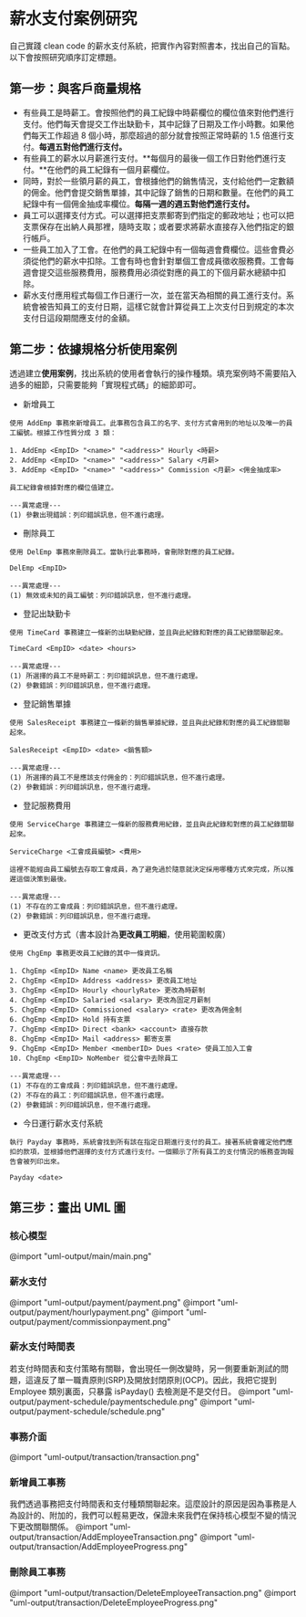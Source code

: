# 薪水支付案例研究
自己實踐 clean code 的薪水支付系統，把實作內容對照書本，找出自己的盲點。以下會按照研究順序訂定標題。

## 第一步：與客戶商量規格
- 有些員工是時薪工。會按照他們的員工紀錄中時薪欄位的欄位值來對他們進行支付。他們每天會提交工作出缺勤卡，其中記錄了日期及工作小時數。如果他們每天工作超過 8 個小時，那麼超過的部分就會按照正常時薪的 1.5 倍進行支付。**每週五對他們進行支付。**
- 有些員工的薪水以月薪進行支付。**每個月的最後一個工作日對他們進行支付。**在他們的員工紀錄有一個月薪欄位。
- 同時，對於一些領月薪的員工，會根據他們的銷售情況，支付給他們一定數額的佣金。他們會提交銷售單據，其中記錄了銷售的日期和數量。在他們的員工紀錄中有一個佣金抽成率欄位。**每隔一週的週五對他們進行支付。**
- 員工可以選擇支付方式。可以選擇把支票郵寄到們指定的郵政地址；也可以把支票保存在出納人員那裡，隨時支取；或者要求將薪水直接存入他們指定的銀行帳戶。
- 一些員工加入了工會。在他們的員工紀錄中有一個每週會費欄位。這些會費必須從他們的薪水中扣除。工會有時也會針對單個工會成員徵收服務費。工會每週會提交這些服務費用，服務費用必須從對應的員工的下個月薪水總額中扣除。
- 薪水支付應用程式每個工作日運行一次，並在當天為相關的員工進行支付。系統會被告知員工的支付日期，這樣它就會計算從員工上次支付日到規定的本次支付日這段期間應支付的金額。

## 第二步：依據規格分析使用案例
透過建立**使用案例**，找出系統的使用者會執行的操作種類。填充案例時不需要陷入過多的細節，只需要能夠「實現程式碼」的細節即可。
- 新增員工
```
使用 AddEmp 事務來新增員工。此事務包含員工的名字、支付方式會用到的地址以及唯一的員工編號。根據工作性質分成 3 類：

1. AddEmp <EmpID> "<name>" "<address>" Hourly <時薪>
2. AddEmp <EmpID> "<name>" "<address>" Salary <月薪>
3. AddEmp <EmpID> "<name>" "<address>" Commission <月薪> <佣金抽成率>

員工紀錄會根據對應的欄位值建立。

---異常處理---
(1) 參數出現錯誤：列印錯誤訊息，但不進行處理。

```
- 刪除員工
```
使用 DelEmp 事務來刪除員工。當執行此事務時，會刪除對應的員工紀錄。

DelEmp <EmpID>

---異常處理---
(1) 無效或未知的員工編號：列印錯誤訊息，但不進行處理。
```
- 登記出缺勤卡
```
使用 TimeCard 事務建立一條新的出缺勤紀錄，並且與此紀錄和對應的員工紀錄關聯起來。

TimeCard <EmpID> <date> <hours>

---異常處理---
(1) 所選擇的員工不是時薪工：列印錯誤訊息，但不進行處理。
(2) 參數錯誤：列印錯誤訊息，但不進行處理。
```
- 登記銷售單據
```
使用 SalesReceipt 事務建立一條新的銷售單據紀錄，並且與此紀錄和對應的員工紀錄關聯起來。

SalesReceipt <EmpID> <date> <銷售額>

---異常處理---
(1) 所選擇的員工不是應該支付佣金的：列印錯誤訊息，但不進行處理。
(2) 參數錯誤：列印錯誤訊息，但不進行處理。
```
- 登記服務費用
```
使用 ServiceCharge 事務建立一條新的服務費用紀錄，並且與此紀錄和對應的員工紀錄關聯起來。

ServiceCharge <工會成員編號> <費用>

這裡不能經由員工編號去存取工會成員，為了避免過於隨意就決定採用哪種方式來完成，所以推遲這個決策到最後。

---異常處理---
(1) 不存在的工會成員：列印錯誤訊息，但不進行處理。
(2) 參數錯誤：列印錯誤訊息，但不進行處理。
```
- 更改支付方式（書本設計為**更改員工明細**，使用範圍較廣）
```
使用 ChgEmp 事務更改員工紀錄的其中一條資訊。

1. ChgEmp <EmpID> Name <name> 更改員工名稱
2. ChgEmp <EmpID> Address <address> 更改員工地址
3. ChgEmp <EmpID> Hourly <hourlyRate> 更改為時薪制
4. ChgEmp <EmpID> Salaried <salary> 更改為固定月薪制
5. ChgEmp <EmpID> Commissioned <salary> <rate> 更改為佣金制
6. ChgEmp <EmpID> Hold 持有支票
7. ChgEmp <EmpID> Direct <bank> <account> 直接存款
8. ChgEmp <EmpID> Mail <address> 郵寄支票
9. ChgEmp <EmpID> Member <memberID> Dues <rate> 使員工加入工會
10. ChgEmp <EmpID> NoMember 從公會中去除員工

---異常處理---
(1) 不存在的工會成員：列印錯誤訊息，但不進行處理。
(2) 不存在的員工：列印錯誤訊息，但不進行處理。
(2) 參數錯誤：列印錯誤訊息，但不進行處理。
```
- 今日運行薪水支付系統
```
執行 Payday 事務時，系統會找到所有該在指定日期進行支付的員工。接著系統會確定他們應扣的款項，並根據他們選擇的支付方式進行支付。一個顯示了所有員工的支付情況的帳務查詢報告會被列印出來。

Payday <date>
```

## 第三步：畫出 UML 圖
### 核心模型
@import "uml-output/main/main.png"

### 薪水支付
@import "uml-output/payment/payment.png"
@import "uml-output/payment/hourlypayment.png"
@import "uml-output/payment/commissionpayment.png"

### 薪水支付時間表
若支付時間表和支付策略有關聯，會出現任一側改變時，另一側要重新測試的問題，這違反了單一職責原則(SRP)及開放封閉原則(OCP)。因此，我把它提到 Employee 類別裏面，只暴露 isPayday() 去檢測是不是交付日。
@import "uml-output/payment-schedule/paymentschedule.png"
@import "uml-output/payment-schedule/schedule.png"

### 事務介面
@import "uml-output/transaction/transaction.png"

### 新增員工事務
我們透過事務把支付時間表和支付種類關聯起來。這麼設計的原因是因為事務是人為設計的、附加的，我們可以輕易更改，保證未來我們在保持核心模型不變的情況下更改關聯關係。
@import "uml-output/transaction/AddEmployeeTransaction.png"
@import "uml-output/transaction/AddEmployeeProgress.png"

### 刪除員工事務
@import "uml-output/transaction/DeleteEmployeeTransaction.png"
@import "uml-output/transaction/DeleteEmployeeProgress.png"